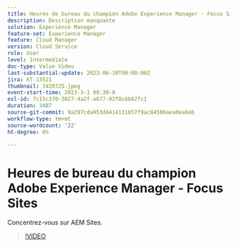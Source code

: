 ```yaml
---
title: Heures de bureau du champion Adobe Experience Manager - Focus Sites
description: Description manquante
solution: Experience Manager
feature-set: Experience Manager
feature: Cloud Manager
version: Cloud Service
role: User
level: Intermediate
doc-type: Value Video
last-substantial-update: 2023-06-30T00:00:00Z
jira: KT-13521
thumbnail: 3420725.jpeg
event-start-time: 2023-3-1 08:30-8
exl-id: 7c15c370-3027-4a2f-a677-02f8c6b82fc1
duration: 3487
source-git-commit: 9a297cda953d4414131657f9ac84580aea0eabeb
workflow-type: tm+mt
source-wordcount: '22'
ht-degree: 0%

---
```


# Heures de bureau du champion Adobe Experience Manager - Focus Sites

Concentrez-vous sur AEM Sites.

>[!VIDEO](https://video.tv.adobe.com/v/3420725/?learn=on)
